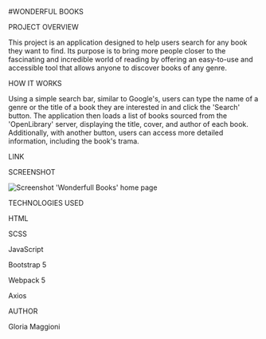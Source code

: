 #WONDERFUL BOOKS

PROJECT OVERVIEW

This project is an application designed to help users search for any book they want to find.
Its purpose is to bring more people closer to the fascinating and incredible world of reading by offering an easy-to-use and accessible tool that allows anyone to discover books of any genre.

HOW IT WORKS

Using a simple search bar, similar to Google's, users can type the name of a genre or the title of a book they are interested in and click the 'Search' button. The application then loads a list of books sourced from the 'OpenLibrary' server, displaying the title, cover, and author of each book.
Additionally, with another button, users can access more detailed information, including the book's trama.


LINK




SCREENSHOT


![Screenshot 'Wonderfull Books' home page](https://github.com/user-attachments/assets/68b20a9b-7413-441a-b191-71c6881efe35)



TECHNOLOGIES USED

HTML

SCSS

JavaScript

Bootstrap 5

Webpack 5

Axios


AUTHOR

Gloria Maggioni
